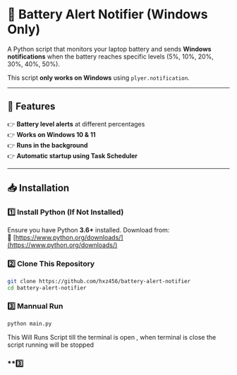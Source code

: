 # 🔋 Battery Alert Notifier (Windows Only)

A Python script that monitors your laptop battery and sends **Windows notifications** when the battery reaches specific levels (5%, 10%, 20%, 30%, 40%, 50%).  

This script **only works on Windows** using `plyer.notification`.

---

## 🚀 Features
👉 **Battery level alerts** at different percentages  
👉 **Works on Windows 10 & 11**  
👉 **Runs in the background**  
👉 **Automatic startup using Task Scheduler**  

---

## 📥 Installation

### **1️⃣ Install Python (If Not Installed)**
Ensure you have Python **3.6+** installed. Download from:  
🔗 [https://www.python.org/downloads/](https://www.python.org/downloads/)

### **2️⃣ Clone This Repository**
```sh
git clone https://github.com/hxz456/battery-alert-notifier
cd battery-alert-notifier
```

### **3️⃣ Mannual Run**
```python
python main.py
```
This Will Runs Script till the terminal is open , when terminal is close the script running will be stopped

### **3️⃣
